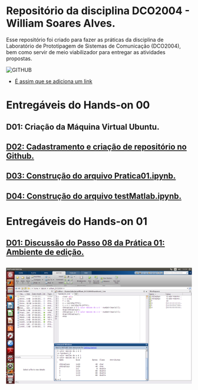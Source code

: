 # Repositório da disciplina DCO2004 - William Soares Alves.
Esse repositório foi criado para fazer as práticas da disciplina de Laboratório de Prototipagem de Sistemas de Comunicação (DCO2004), bem como servir de meio viabilizador para entregar as atividades propostas. 

![GITHUB](https://kanbanize.com/blog/wp-content/uploads/2014/11/GitHub.jpg)
* [É assim que se adiciona um link](https://www.youtube.com/watch?v=bpOSxM0rNPM) 

# Entregáveis do Hands-on 00
## D01: Criação da Máquina Virtual Ubuntu.


## [D02: Cadastramento e criação de repositório no Github.](https://github.com/willalvesufrn/william_DCO2004) 

## [D03: Construção do arquivo Pratica01.ipynb.](http://nbviewer.jupyter.org/github/willalvesufrn/william_DCO2004/blob/master/Pratica01.ipynb)

## [D04: Construção do arquivo testMatlab.ipynb.](http://nbviewer.jupyter.org/github/willalvesufrn/william_DCO2004/blob/master/testMatlabwill.ipynb)

# Entregáveis do Hands-on 01

## [D01: Discussão do Passo 08 da Prática 01: Ambiente de edição.](http://nbviewer.jupyter.org/github/willalvesufrn/william_DCO2004/blob/master/Entregaveis_do_Hands-on%2001/Entrega_h01%20-%20D01.ipynb)

## ![D02: Passo 03 da Prática 02: Ambiente de depuração (debug).](https://github.com/willalvesufrn/william_DCO2004/blob/master/Entregaveis_do_Hands-on%2001/foto_3.png)
